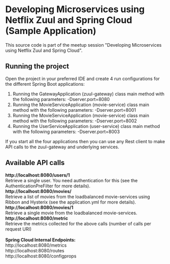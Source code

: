 # Developing Microservices using Netflix Zuul and Spring Cloud (Sample Application) 
This source code is part of the meetup session "Developing Microservices using Netflix Zuul and Spring Cloud". 

## Running the project
Open the project in your preferred IDE and create 4 run configurations for the different Spring Boot applications:
1. Running the GatewayApplication (zuul-gateway) class main method with the following parameters: -Dserver.port=8080
2. Running the MovieServiceApplication (movie-service) class main method with the following parameters: -Dserver.port=8001
3. Running the MovieServiceApplication (movie-service) class main method with the following parameters: -Dserver.port=8002
4. Running the UserServiceApplication (user-service) class main method with the following parameters: -Dserver.port=8003

If you start all the four applications then you can use any Rest client to make API calls to the zuul-gateway and underlying services.

## Available API calls
**http://localhost:8080/users/1** <br/>
Retrieve a single user. You need authentication for this (see the AuthenticationPreFilter for more details).<br/>
**http://localhost:8080/movies/**<br/>
Retrieve a list of movies from the loadbalanced movie-services using Ribbon and Hysterix (see the application.yml for more details).<br/>
**http://localhost:8080/movies/1**<br/>
Retrieve a single movie from the loadbalanced movie-services.<br/>
**http://localhost:8080/metric**<br/>
Retrieve the metrics collected for the above calls (number of calls per request URI)<br/>
<br/>
**Spring Cloud Internal Endpoints:<br/>**
http://localhost:8080/metrics<br/>
http://localhost:8080/routes<br/>
http://localhost:8080/configprops<br/>
